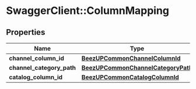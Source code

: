 # SwaggerClient::ColumnMapping

## Properties
Name | Type | Description | Notes
------------ | ------------- | ------------- | -------------
**channel_column_id** | [**BeezUPCommonChannelColumnId**](BeezUPCommonChannelColumnId.md) |  | [optional] 
**channel_category_path** | [**BeezUPCommonChannelCategoryPath**](BeezUPCommonChannelCategoryPath.md) |  | [optional] 
**catalog_column_id** | [**BeezUPCommonCatalogColumnId**](BeezUPCommonCatalogColumnId.md) |  | [optional] 


